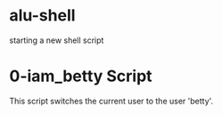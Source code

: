 # alu-shell
starting a new shell script
# 0-iam_betty Script
This script switches the current user to the user 'betty'.
